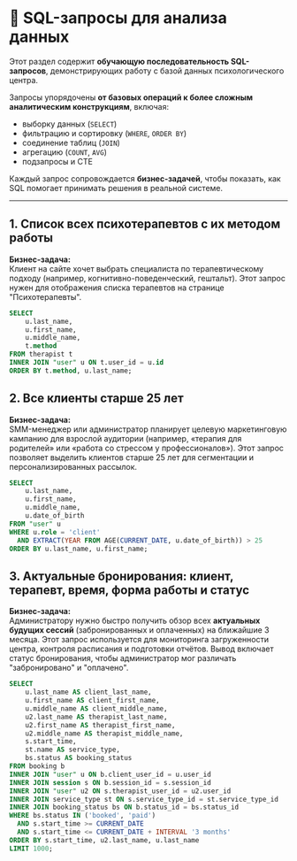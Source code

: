 # 💾 SQL-запросы для анализа данных

Этот раздел содержит **обучающую последовательность SQL-запросов**, демонстрирующих работу с базой данных психологического центра.

Запросы упорядочены **от базовых операций к более сложным аналитическим конструкциям**, включая:
- выборку данных (`SELECT`)
- фильтрацию и сортировку (`WHERE`, `ORDER BY`)
- соединение таблиц (`JOIN`)
- агрегацию (`COUNT`, `AVG`)
- подзапросы и CTE

Каждый запрос сопровождается **бизнес-задачей**, чтобы показать, как SQL помогает принимать решения в реальной системе.

---

## 1. Список всех психотерапевтов с их методом работы

**Бизнес-задача:**  
Клиент на сайте хочет выбрать специалиста по терапевтическому подходу (например, когнитивно-поведенческий, гештальт). Этот запрос нужен для отображения списка терапевтов на странице "Психотерапевты".

```sql
SELECT 
    u.last_name, 
    u.first_name, 
    u.middle_name, 
    t.method
FROM therapist t
INNER JOIN "user" u ON t.user_id = u.id
ORDER BY t.method, u.last_name;
```

## 2. Все клиенты старше 25 лет

**Бизнес-задача:**  
SMM-менеджер или администратор планирует целевую маркетинговую кампанию для взрослой аудитории (например, «терапия для родителей» или «работа со стрессом у профессионалов»). Этот запрос позволяет выделить клиентов старше 25 лет для сегментации и персонализированных рассылок.

```sql
SELECT 
    u.last_name, 
    u.first_name, 
    u.middle_name, 
    u.date_of_birth
FROM "user" u
WHERE u.role = 'client'
  AND EXTRACT(YEAR FROM AGE(CURRENT_DATE, u.date_of_birth)) > 25
ORDER BY u.last_name, u.first_name;
```

## 3. Актуальные бронирования: клиент, терапевт, время, форма работы и статус

**Бизнес-задача:**  
Администратору нужно быстро получить обзор всех **актуальных будущих сессий** (забронированных и оплаченных) на ближайшие 3 месяца. Этот запрос используется для мониторинга загруженности центра, контроля расписания и подготовки отчётов. Вывод включает статус бронирования, чтобы администратор мог различать "забронировано" и "оплачено".

```sql
SELECT 
    u.last_name AS client_last_name,
    u.first_name AS client_first_name,
    u.middle_name AS client_middle_name,
    u2.last_name AS therapist_last_name,
    u2.first_name AS therapist_first_name,
    u2.middle_name AS therapist_middle_name,
    s.start_time,
    st.name AS service_type,
    bs.status AS booking_status
FROM booking b
INNER JOIN "user" u ON b.client_user_id = u.user_id
INNER JOIN session s ON b.session_id = s.session_id
INNER JOIN "user" u2 ON s.therapist_user_id = u2.user_id
INNER JOIN service_type st ON s.service_type_id = st.service_type_id
INNER JOIN booking_status bs ON b.status_id = bs.status_id
WHERE bs.status IN ('booked', 'paid')
  AND s.start_time >= CURRENT_DATE
  AND s.start_time <= CURRENT_DATE + INTERVAL '3 months'
ORDER BY s.start_time, u2.last_name, u.last_name
LIMIT 1000;
